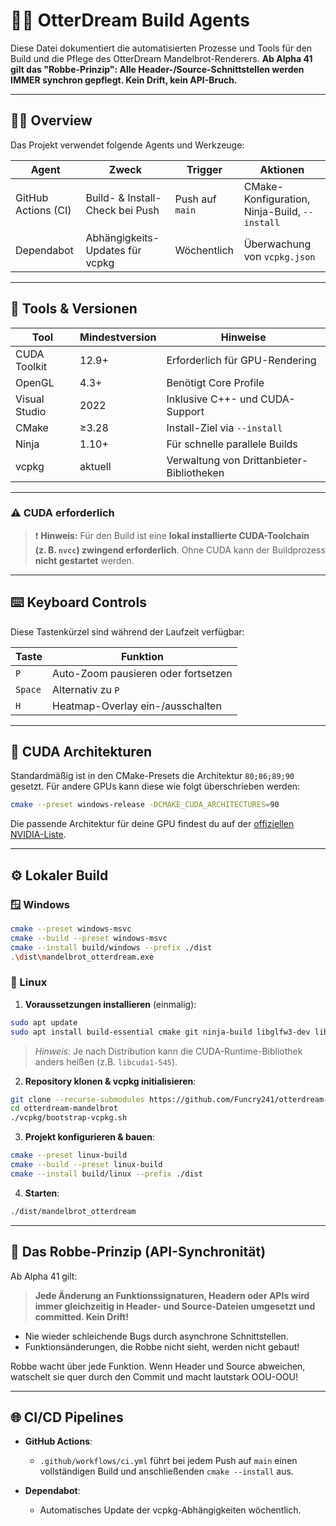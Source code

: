 <!-- Datei: AGENTS.md -->

<!-- Zeilen: 113 -->

<!-- 🐭 Maus-Kommentar: Dokumentiert Buildprozesse und Toolchains für OtterDream. Jetzt mit Hotkey-Doku, CUDA-Architektur-Hinweis und Robbe-Regel für API-Synchronität. Schneefuchs flüstert: „Ein Agent kennt auch die versteckten Knöpfe und sorgt für saubere Übergänge.“ -->

# 👩‍💻 OtterDream Build Agents

Diese Datei dokumentiert die automatisierten Prozesse und Tools für den Build und die Pflege des OtterDream Mandelbrot-Renderers. **Ab Alpha 41 gilt das "Robbe-Prinzip": Alle Header-/Source-Schnittstellen werden IMMER synchron gepflegt. Kein Drift, kein API-Bruch.**

---

## 🧑‍🔬 Overview

Das Projekt verwendet folgende Agents und Werkzeuge:

| Agent               | Zweck                           | Trigger         | Aktionen                                      |
| ------------------- | ------------------------------- | --------------- | --------------------------------------------- |
| GitHub Actions (CI) | Build- & Install-Check bei Push | Push auf `main` | CMake-Konfiguration, Ninja-Build, `--install` |
| Dependabot          | Abhängigkeits-Updates für vcpkg | Wöchentlich     | Überwachung von `vcpkg.json`                  |

---

## 🧰 Tools & Versionen

| Tool          | Mindestversion | Hinweise                                  |
| ------------- | -------------- | ----------------------------------------- |
| CUDA Toolkit  | 12.9+          | Erforderlich für GPU-Rendering            |
| OpenGL        | 4.3+           | Benötigt Core Profile                     |
| Visual Studio | 2022           | Inklusive C++- und CUDA-Support           |
| CMake         | ≥3.28          | Install-Ziel via `--install`              |
| Ninja         | 1.10+          | Für schnelle parallele Builds             |
| vcpkg         | aktuell        | Verwaltung von Drittanbieter-Bibliotheken |

---

### ⚠️ CUDA erforderlich

> ❗ **Hinweis:** Für den Build ist eine **lokal installierte CUDA-Toolchain (z. B. `nvcc`) zwingend erforderlich**.
> Ohne CUDA kann der Buildprozess **nicht gestartet** werden.

---

## ⌨️ Keyboard Controls

Diese Tastenkürzel sind während der Laufzeit verfügbar:

| Taste   | Funktion                            |
| ------- | ----------------------------------- |
| `P`     | Auto-Zoom pausieren oder fortsetzen |
| `Space` | Alternativ zu `P`                   |
| `H`     | Heatmap-Overlay ein-/ausschalten    |

---

## 🧠 CUDA Architekturen

Standardmäßig ist in den CMake-Presets die Architektur `80;86;89;90` gesetzt.
Für andere GPUs kann diese wie folgt überschrieben werden:

```bash
cmake --preset windows-release -DCMAKE_CUDA_ARCHITECTURES=90
```

Die passende Architektur für deine GPU findest du auf der [offiziellen NVIDIA-Liste](https://developer.nvidia.com/cuda-gpus).

---

## ⚙️ Lokaler Build

### 🪟 Windows

```bash
cmake --preset windows-msvc
cmake --build --preset windows-msvc
cmake --install build/windows --prefix ./dist
.\dist\mandelbrot_otterdream.exe
```

### 🐧 Linux

1. **Voraussetzungen installieren** (einmalig):

```bash
sudo apt update
sudo apt install build-essential cmake git ninja-build libglfw3-dev libglew-dev libxmu-dev libxi-dev libglu1-mesa-dev xorg-dev pkg-config libcuda1-525
```

> *Hinweis:* Je nach Distribution kann die CUDA-Runtime-Bibliothek anders heißen (z.B. `libcuda1-545`).

2. **Repository klonen & vcpkg initialisieren**:

```bash
git clone --recurse-submodules https://github.com/Funcry241/otterdream-mandelbrot.git
cd otterdream-mandelbrot
./vcpkg/bootstrap-vcpkg.sh
```

3. **Projekt konfigurieren & bauen**:

```bash
cmake --preset linux-build
cmake --build --preset linux-build
cmake --install build/linux --prefix ./dist
```

4. **Starten**:

```bash
./dist/mandelbrot_otterdream
```

---

## 🌊 Das Robbe-Prinzip (API-Synchronität)

Ab Alpha 41 gilt:

> **Jede Änderung an Funktionssignaturen, Headern oder APIs wird immer gleichzeitig in Header- und Source-Dateien umgesetzt und committed. Kein Drift!**

* Nie wieder schleichende Bugs durch asynchrone Schnittstellen.
* Funktionsänderungen, die Robbe nicht sieht, werden nicht gebaut!

Robbe wacht über jede Funktion. Wenn Header und Source abweichen, watschelt sie quer durch den Commit und macht lautstark OOU-OOU!

---

## 🌐 CI/CD Pipelines

* **GitHub Actions**:

  * `.github/workflows/ci.yml` führt bei jedem Push auf `main` einen vollständigen Build und anschließenden `cmake --install` aus.
* **Dependabot**:

  * Automatisches Update der vcpkg-Abhängigkeiten wöchentlich.
